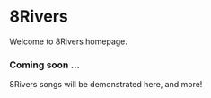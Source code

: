 # 8Rivers
Welcome to 8Rivers homepage.

### Coming soon ...
8Rivers songs will be demonstrated here, and more!
